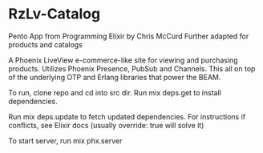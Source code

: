# RzLv-Catalog

Pento App from Programming Elixir by Chris McCurd
Further adapted for products and catalogs

A Phoenix LiveView e-commerce-like site for viewing and purchasing products. Utilizes Phoenix Presence, PubSub and Channels. This all on top of the underlying OTP and Erlang libraries that power the BEAM.

To run, clone repo and cd into src dir.
Run mix deps.get to install dependencies.

Run mix deps.update to fetch updated dependencies. For instructions if conflicts, see Elixir docs (usually override: true will solve it)

To start server, run mix phx.server
